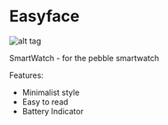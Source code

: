 # Easyface
![alt tag](https://www.filepicker.io/api/file/ccbYn0otSbmvEIsufQSL/convert?h=168&w=144)

SmartWatch - for the pebble smartwatch

Features: 
- Minimalist style 
- Easy to read 
- Battery Indicator

